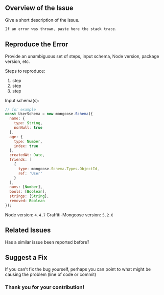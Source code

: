 ## Overview of the Issue

Give a short description of the issue.

```javascript
If an error was thrown, paste here the stack trace.
```

## Reproduce the Error

Provide an unambiguous set of steps, input schema, Node version, package version, etc.

Steps to reproduce:
1. step
2. step
3. step

Input schema(s):
```javascript
// for example
const UserSchema = new mongoose.Schema({
  name: {
    type: String,
    nonNull: true
  },
  age: {
    type: Number,
    index: true
  },
  createdAt: Date,
  friends: [
    {
      type: mongoose.Schema.Types.ObjectId,
      ref: 'User'
    }
  ],
  nums: [Number],
  bools: [Boolean],
  strings: [String],
  removed: Boolean
});
```

Node version: `4.4.7`
Graffiti-Mongoose version: `5.2.0`

## Related Issues

Has a similar issue been reported before?

## Suggest a Fix

If you can't fix the bug yourself, perhaps you can point to what might be causing the problem (line of code or commit)

### Thank you for your contribution!
